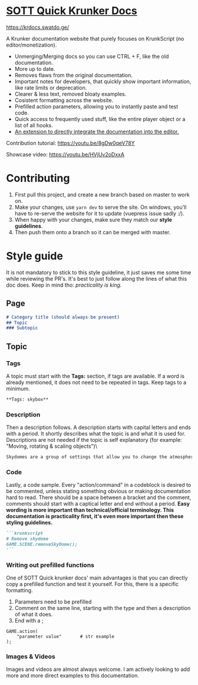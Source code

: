 # [SOTT Quick Krunker Docs](https://krdocs.swatdo.ge/)

https://krdocs.swatdo.ge/

A Krunker documentation website that purely focuses on KrunkScript (no editor/monetization).

- Unmerging/Merging docs so you can use CTRL + F, like the old documentation.
- More up to date.
- Removes flaws from the original documentation.
- Important notes for developers, that quickly show important information, like rate limits or deprecation.
- Clearer & less text, removed bloaty examples.
- Cosistent formatting across the website.
- Prefilled action parameters, allowing you to instantly paste and test code.
- Quick access to frequently used stuff, like the entire player object or a list of all hooks.
- [An extension to directly integrate the documentation into the editor.](https://github.com/SwatDoge/SOTT-Quick-Krunkscript-Docs/raw/main/tampermonkey/userscript.user.js)


Contribution tutorial:
https://youtu.be/8gDw0qeV78Y

Showcase video:
https://youtu.be/HVjUv2oDxxA 

# Contributing
1. First pull this project, and create a new branch based on master to work on.
2. Make your changes, use `yarn dev` to serve the site. On windows, you'll have to re-serve the website for it to update (vuepress issue sadly :/).
3. When happy with your changes, make sure they match our **style guidelines**.
4. Then push them onto a branch so it can be merged with master.


# Style guide
It is not mandatory to stick to this style guideline, it just saves me some time while reviewing the PR's. It's best to just follow along the lines of what this doc does. Keep in mind tho: *practicality is king.*

## Page
```md
# Category title (should always be present)
## Topic
### Subtopic
```

## Topic
### Tags
A topic must start with the **Tags:** section, if tags are available. If a word is already mentioned, it does not need to be repeated in tags. Keep tags to a minimum.
```md
**Tags: skybox**
```
### Description
Then a description follows. A description starts with capital letters and ends with a period. It shortly describes what the topic is and what it is used for. Descriptions are not needed if the topic is self explanatory (for example: "Moving, rotating & scaling objects")\
```md
Skydomes are a group of settings that allow you to change the atmosphere of your level in certain areas.
```

### Code
Lastly, a code sample. Every "action/command" in a codeblock is desired to be commented, unless stating something obvious or making documentation hard to read. There should be a space between a bracket and the comment, comments should start with a captical letter and end without a period. **Easy wording is more important than technical/official terminology. This documentation is practicality first, it's even more important then these styling guidelines.**

```md
```krunkscript
# Remove skydome
GAME.SCENE.removeSkyDome();
'``
```
### Writing out prefilled functions
One of SOTT Quick krunker docs' main advantages is that you can directly copy a prefilled function and test it yourself. For this, there is a specific formatting.

1. Parameters need to be prefilled
2. Comment on the same line, starting with the type and then a description of what it does.
3. End with a ;
```
GAME.action(
    "parameter value"       # str example
);
```

### Images & Videos
Images and videos are almost always welcome. I am actively looking to add more and more direct examples to this documentation.

